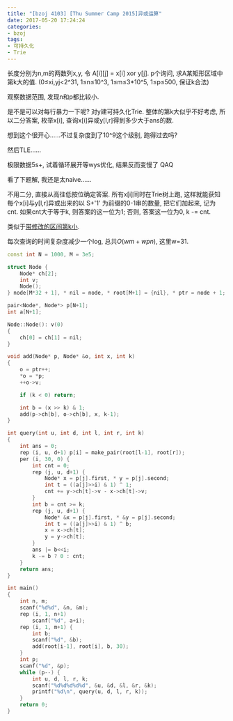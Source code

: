 ```yaml
---
title: "[bzoj 4103] [Thu Summer Camp 2015]异或运算"
date: 2017-05-20 17:24:24
categories:
- bzoj
tags:
- 可持久化
- Trie
---
```

长度分别为n,m的两数列x,y, 令 A[i][j] = x[i] xor y[j]. p个询问, 求A某矩形区域中第k大的值. (0&le;xi,yj&lt;2^31, 1&le;n&le;10^3, 1&le;m&le;3\*10^5, 1&le;p&le;500, 保证k合法)
<!--more-->
观察数据范围, 发现n和p都比较小.

是不是可以对每行暴力一下呢? 对y建可持久化Trie. 整体的第k大似乎不好考虑, 所以二分答案, 枚举x[i], 查询x[i]异或y[l,r]得到多少大于ans的数.

想到这个很开心......不过复杂度到了10^9这个级别, 跑得过去吗?

然后TLE......

极限数据5s+, 试着循环展开等wys优化, 结果反而变慢了 QAQ

看了下题解, 我还是太naive......

不用二分, 直接从高往低按位确定答案. 所有x[i]同时在Trie树上跑, 这样就能获知每个x[i]与y[l,r]异或出来的以 S+'1' 为前缀的0-1串的数量, 把它们加起来, 记为cnt. 如果cnt大于等于k, 则答案的这一位为1; 否则, 答案这一位为0, k -= cnt.

类似于[带修改的区间第k小](/2017/02/25/bzoj1901-dynamic-rankings/).

每次查询的时间复杂度减少一个log, 总共$O(wm + wpn)$, 这里w=31.

```cpp
const int N = 1000, M = 3e5;

struct Node {
	Node* ch[2];
	int v;
	Node();
} node[M*32 + 1], * nil = node, * root[M+1] = {nil}, * ptr = node + 1;

pair<Node*, Node*> p[N+1];
int a[N+1];

Node::Node(): v(0)
{
	ch[0] = ch[1] = nil;
}

void add(Node* p, Node* &o, int x, int k)
{
	o = ptr++;
	*o = *p;
	++o->v;

	if (k < 0) return;

	int b = (x >> k) & 1;
	add(p->ch[b], o->ch[b], x, k-1);
}

int query(int u, int d, int l, int r, int k)
{
	int ans = 0;
	rep (i, u, d+1) p[i] = make_pair(root[l-1], root[r]);
	per (i, 30, 0) {
		int cnt = 0;
		rep (j, u, d+1) {
			Node* x = p[j].first, * y = p[j].second;
			int t = ((a[j]>>i) & 1) ^ 1;
			cnt += y->ch[t]->v - x->ch[t]->v;
		}
		int b = cnt >= k;
		rep (j, u, d+1) {
			Node* &x = p[j].first, * &y = p[j].second;
			int t = ((a[j]>>i) & 1) ^ b;
			x = x->ch[t];
			y = y->ch[t];
		}
		ans |= b<<i;
		k -= b ? 0 : cnt;
	}
	return ans;
}

int main()
{
	int n, m;
	scanf("%d%d", &n, &m);
	rep (i, 1, n+1)
		scanf("%d", a+i);
	rep (i, 1, m+1) {
		int b;
		scanf("%d", &b);
		add(root[i-1], root[i], b, 30);
	}
	int p;
	scanf("%d", &p);
	while (p--) {
		int u, d, l, r, k;
		scanf("%d%d%d%d%d", &u, &d, &l, &r, &k);
		printf("%d\n", query(u, d, l, r, k));
	}
	return 0;
}
```